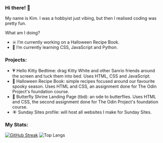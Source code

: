 ### Hi there! 👋
My name is Kim. I was a hobbyist just vibing, but then I realised coding was pretty fun.

What am I doing?
- ☠ I’m currently working on a Halloween Recipe Book. 
- 📓 I’m currently learning CSS, JavaScript and Python.

### Projects:
- 💗 Hello Kitty Bedtime: drag Kitty White and other Sanrio friends around the screen and tuck them into bed. Uses HTML, CSS and JavaScript.
- 👻 Halloween Recipe Book: simple recipes focused around our favourite spooky season. Uses HTML and CSS, an assignment done for The Odin Project's foundation course.
- 🦋 Butterfly Shrine Landing Page (tbd): an ode to butterflies. Uses HTML and CSS, the second assignment done for The Odin Project's foundation course.
- ☀️ Sunday Sites profile: will host all websites I make for Sunday Sites.

### My Stats:
[![GitHub Streak](https://github-readme-streak-stats.herokuapp.com?user=kimberleyroche&theme=blood-dark)](https://git.io/streak-stats)
![Top Langs](https://github-readme-stats.vercel.app/api/top-langs/?username=kimberleyroche&layout=compact)
